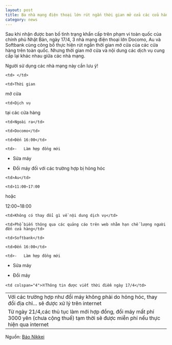 ```yaml
---
layout: post
title: Ba nhà mạng điện thoại lớn rút ngắn thời gian mở cửa các cửa hàng trên toàn quốc
category: news
---
```

Sau khi nhận được ban bố tình trạng khẩn cấp trên phạm vi toàn quốc của chính phủ Nhật Bản, ngày 17/4, 3 nhà mạng điện thoại lớn Docomo, Au và Softbank cùng công bố thực hiện rút ngắn thời gian mở cửa của các cửa hàng trên toàn quốc. Nhưng thời gian mở cửa và nội dung các dịch vụ cung cấp lại khác nhau giữa các nhà mạng.

 Người sử dụng các nhà mạng này cần lưu ý!

<table>

  <tr>

    <td> </td>

    <td>Thời gian

mở cửa</td>

    <td>Dịch vụ

tại các cửa hàng</td>

    <td>Ngoài ra</td>

  </tr>

  <tr>

    <td>Docomo</td>

    <td>Đến 16:00</td>

    <td>-   Làm hợp đồng mới

-   Sửa máy

-   Đổi máy đối với các trường hợp bị hỏng hóc</td>

    <td>Với các trường hợp như đổi máy không phải do hỏng hóc, thay đổi địa chỉ… sẽ được xử lý trên internet</td>

  </tr>

  <tr>

    <td>Au</td>

    <td>11:00~17:00

hoặc

12:00~18:00</td>

    <td>Không có thay đổi gì về nội dung dịch vụ</td>

    <td>Phổ biến thông qua các quảng cáo trên web nhằm hạn chế lượng người đến cửa hàng</td>

  </tr>

  <tr>

    <td>Softbank</td>

    <td>Đến 16:00</td>

    <td>-   Làm hợp đồng mới

-   Sửa máy

-   Đổi máy</td>

    <td>Từ ngày 21/4,các thủ tục làm mới hợp đồng, đổi máy mất phí 3000 yên (chưa cộng thuế) tạm thời sẽ được miễn phí nếu thực hiện qua internet</td>

  </tr>

  <tr>

    <td colspan="4">※Thông tin được viết thời điểm ngày 17/4</td>

  </tr>

</table>

Nguồn: [Báo Nikkei](https://www.nikkei.com/article/DGXMZO58229000Y0A410C2000000/)